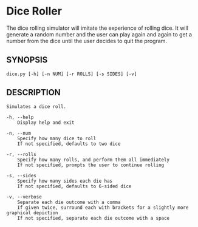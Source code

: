# Dice Roller
The dice rolling simulator will imitate the experience of rolling dice. It will generate a random number and the user can play again and again to get a number from the dice until the user decides to quit the program.

## SYNOPSIS
    dice.py [-h] [-n NUM] [-r ROLLS] [-s SIDES] [-v]

## DESCRIPTION
    Simulates a dice roll.

    -h, --help
        Display help and exit

    -n, --num
        Specify how many dice to roll
        If not specified, defaults to two dice

    -r, --rolls
        Specify how many rolls, and perform them all immediately
        If not specified, prompts the user to continue rolling

    -s, --sides
        Specify how many sides each die has
        If not specified, defaults to 6-sided dice

    -v, --verbose
        Separate each die outcome with a comma 
        If given twice, surround each with brackets for a slightly more graphical depiction
        If not specified, separate each die outcome with a space

